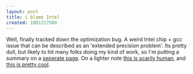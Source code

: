 ```yaml
---
layout: post
title: i blame Intel
created: 1081217589
---
```

Well, finally tracked down the optimization bug.  A weird Intel chip + gcc issue that can be described as an 'extended precision problem'.    Its pretty dull, but likely to hit many folks doing my kind of work, so I'm putting a summary on a <a href="/book/view/528">seperate page</a>.  On a lighter note <a href="http://www.sony.net/SonyInfo/QRIO/story/">this is scarily human</a>, and <a href="http://hinterlands.cc/index.php?showtopic=30">this is pretty cool</a>.
